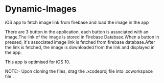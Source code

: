 # Dynamic-Images
iOS app to fetch image link from firebase and load the image in the app

There are 3 button in the application, each button is associated with an image.The link of the image is stored in Firebase 
Database.When a button in pressed, it's associated image link is fetched from firebase database.After the link is fetched, 
the image is downloaded from the link and displayed in the app.

This app is optimised for iOS 10.

NOTE:-
Upon cloning the files, drag the .xcodeproj file into .xcworkspace file
.
